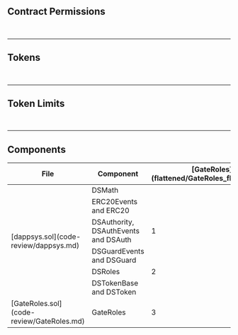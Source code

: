 ## Contract Permissions

<br />

<hr />

## Tokens

<br />

<hr />

## Token Limits

<br />

<hr />

## Components

<table>
    <thead>
        <tr>
            <th>File</th>
            <th>Component</th>
            <th>[GateRoles](flattened/GateRoles_flattened.sol)</th>
            <th>FiatTokenGuard</th>
        </tr>
    </thead>
    <tbody>
        <tr>
            <td rowspan=6>[dappsys.sol](code-review/dappsys.md)</td>
            <td>DSMath</td>
            <td></td>
        </tr>
        <tr>
            <td>ERC20Events and ERC20</td>
            <td></td>
        </tr>
        <tr>
            <td>DSAuthority, DSAuthEvents and DSAuth</td>
            <td>1</td>
        </tr>
        <tr>
            <td>DSGuardEvents and DSGuard</td>
            <td></td>
        </tr>
        <tr>
            <td>DSRoles</td>
            <td>2</td>
        </tr>
        <tr>
            <td>DSTokenBase and DSToken</td>
            <td></td>
        </tr>
        <tr>
            <td>[GateRoles.sol](code-review/GateRoles.md)</td>
            <td>GateRoles</td>
            <td>3</td>
        </tr>
    </tbody>
</table>
